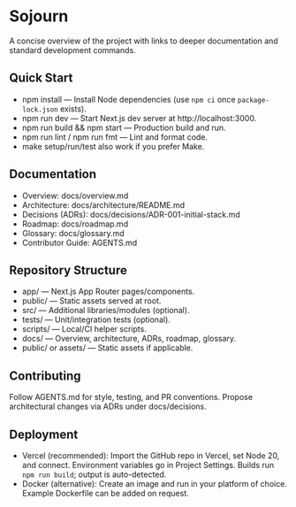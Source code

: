 # Sojourn

A concise overview of the project with links to deeper documentation and standard development commands.

## Quick Start
- npm install — Install Node dependencies (use `npm ci` once `package-lock.json` exists).
- npm run dev — Start Next.js dev server at http://localhost:3000.
- npm run build && npm start — Production build and run.
- npm run lint / npm run fmt — Lint and format code.
- make setup/run/test also work if you prefer Make.

## Documentation
- Overview: docs/overview.md
- Architecture: docs/architecture/README.md
- Decisions (ADRs): docs/decisions/ADR-001-initial-stack.md
- Roadmap: docs/roadmap.md
- Glossary: docs/glossary.md
- Contributor Guide: AGENTS.md

## Repository Structure
- app/ — Next.js App Router pages/components.
- public/ — Static assets served at root.
- src/ — Additional libraries/modules (optional).
- tests/ — Unit/integration tests (optional).
- scripts/ — Local/CI helper scripts.
- docs/ — Overview, architecture, ADRs, roadmap, glossary.
- public/ or assets/ — Static assets if applicable.

## Contributing
Follow AGENTS.md for style, testing, and PR conventions. Propose architectural changes via ADRs under docs/decisions.

## Deployment
- Vercel (recommended): Import the GitHub repo in Vercel, set Node 20, and connect. Environment variables go in Project Settings. Builds run `npm run build`; output is auto-detected.
- Docker (alternative): Create an image and run in your platform of choice. Example Dockerfile can be added on request.
